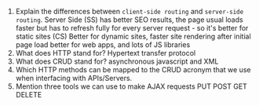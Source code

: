 1.  Explain the differences between `client-side routing` and `server-side routing`. Server Side (SS) has better SEO results, the page usual loads faster but has to refresh fully for every server request - so it's better for static sites (CS) Better for dynamic sites, faster site rendering after initial page load better for web apps, and lots of JS libraries
1.  What does HTTP stand for? Hypertext transfer protocol
1.  What does CRUD stand for? asynchronous javascript and XML
1.  Which HTTP methods can be mapped to the CRUD acronym that we use when interfacing with APIs/Servers.
1.  Mention three tools we can use to make AJAX requests PUT POST GET DELETE
